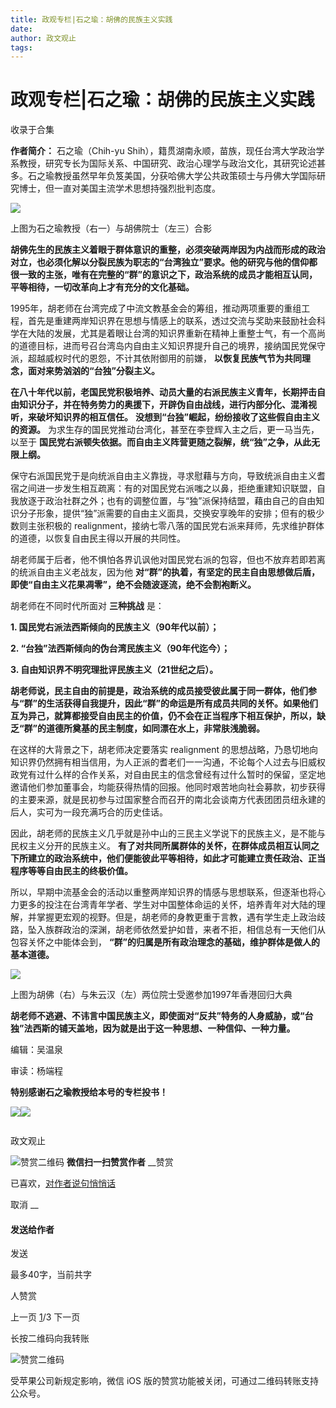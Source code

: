 ```yaml
---
title: 政观专栏|石之瑜：胡佛的民族主义实践
date: 
author: 政文观止
tags: 
---
```

# 政观专栏|石之瑜：胡佛的民族主义实践


收录于合集

**作者简介：** 石之瑜（Chih-yu
Shih），籍贯湖南永顺，苗族，现任台湾大学政治学系教授，研究专长为国际关系、中国研究、政治心理学与政治文化，其研究论述甚多。石之瑜教授虽然早年负笈美国，分获哈佛大学公共政策硕士与丹佛大学国际研究博士，但一直对美国主流学术思想持强烈批判态度。

![](/images/498/2.jpeg)

上图为石之瑜教授（右一）与胡佛院士（左三）合影

  

**胡佛先生的民族主义着眼于群体意识的重整，必须突破两岸因为内战而形成的政治对立，也必须化解以分裂民族为职志的“台湾独立”要求。他的研究与他的信仰都很一致的主张，唯有在完整的“群”的意识之下，政治系统的成员才能相互认同，平等相待，一切改革向上才有充分的文化基础。**

1995年，胡老师在台湾完成了中流文教基金会的筹组，推动两项重要的重组工程，首先是重建两岸知识界在思想与情感上的联系，透过交流与奖助来鼓励社会科学在大陆的发展，尤其是着眼让台湾的知识界重新在精神上重整士气，有一个高尚的道德目标，进而号召台湾岛内自由主义知识界提升自己的境界，接纳国民党保守派，超越威权时代的恩怨，不计其依附御用的前嫌，
**以恢复民族气节为共同理念，面对来势汹汹的“台独”分裂主义。**  

**在八十年代以前，老国民党积极培养、动员大量的右派民族主义青年，长期抨击自由知识分子，并在特务势力的奥援下，开辟伪自由战线，进行内部分化、混淆视听，来破坏知识界的相互信任。**
**没想到“台独”崛起，纷纷接收了这些假自由主义的资源。** 为求生存的国民党推动台湾化，甚至在李登辉入主之后，更一马当先，以至于
**国民党右派顿失依据。而自由主义阵营更随之裂解，统“独”之争，从此无限上纲。**

保守右派国民党于是向统派自由主义靠拢，寻求慰藉与方向，导致统派自由主义耆宿之间进一步发生相互疏离：有的对国民党右派嗤之以鼻，拒绝重建知识联盟，自我放逐于政治社群之外；也有的调整位置，与“独”派保持结盟，藉由自己的自由知识分子形象，提供“独”派需要的自由主义面具，交换安享晚年的安排；但有的极少数则主张积极的
realignment，接纳七零八落的国民党右派来拜师，先求维护群体的道德，以恢复自由民主得以开展的共同性。

胡老师属于后者，他不惧怕各界讥讽他对国民党右派的包容，但也不放弃若即若离的统派自由主义老战友，因为他
**对“群”的执着，有坚定的民主自由思想做后盾，即使“自由主义花果凋零”，绝不会随波逐流，绝不会割袍断义。**

胡老师在不同时代所面对 **三种挑战** 是：

 **1\. 国民党右派法西斯倾向的民族主义（90年代以前）；**

 **2\. “台独”法西斯倾向的伪台湾民族主义（90年代迄今）；**

 **3\. 自由知识界不明究理批评民族主义（21世纪之后）。**

**胡老师说，民主自由的前提是，政治系统的成员接受彼此属于同一群体，他们参与“群”的生活获得自我提升，因此“群”的命运是所有成员共同的关怀。如果他们互为异己，就算都接受自由民主的价值，仍不会在正当程序下相互保护，所以，缺乏“群”的道德所奠基的民主制度，如同漂在水上，非常肤浅脆弱。**

在这样的大背景之下，胡老师决定要落实 realignment
的思想战略，乃恳切地向知识界仍然拥有相当信用，为人正派的耆老们一一沟通，不论每个人过去与旧威权政党有过什么样的合作关系，对自由民主的信念曾经有过什么暂时的保留，坚定地邀请他们参加董事会，均能获得热情的回报。他同时艰苦地向社会募款，初步获得的主要来源，就是民初参与过国家整合而召开的南北会谈南方代表团团员纽永建的后人，实可为一段充满巧合的历史佳话。

因此，胡老师的民族主义几乎就是孙中山的三民主义学说下的民族主义，是不能与民权主义分开的民族主义。
**有了对共同所属群体的关怀，在群体成员相互认同之下所建立的政治系统中，他们便能彼此平等相待，如此才可能建立责任政治、正当程序等等自由民主的终极价值。**

所以，早期中流基金会的活动以重整两岸知识界的情感与思想联系，但逐渐也将心力更多的投注在台湾青年学者、学生对中国整体命运的关怀，培养青年对大陆的理解，并掌握更宏观的视野。但是，胡老师的身教更重于言教，遇有学生走上政治歧路，坠入族群政治的深渊，胡老师依然爱护如昔，来者不拒，相信总有一天他们从包容关怀之中能体会到，
**“群”的归属是所有政治理念的基础，维护群体是做人的基本道德。**

![](/images/498/3.png)

上图为胡佛（右）与朱云汉（左）两位院士受邀参加1997年香港回归大典

  

 **胡老师不逃避、不讳言中国民族主义，即使面对“反共”特务的人身威胁，或“台独”法西斯的铺天盖地，因为就是出于这一种思想、一种信仰、一种力量。**

  

  

编辑：吴温泉

审读：杨端程

  

 **特别感谢石之瑜教授给本号的专栏投书！**

![](/images/498/4.jpeg)![](/images/498/5.jpeg)

  

![]()

政文观止

![赞赏二维码]() **微信扫一扫赞赏作者** __赞赏

已喜欢，[对作者说句悄悄话](javascript:;)

取消 __

#### 发送给作者

发送

最多40字，当前共字

[](javascript:;) 人赞赏

上一页 [1](javascript:;)/3 下一页

长按二维码向我转账

![赞赏二维码]()

受苹果公司新规定影响，微信 iOS 版的赞赏功能被关闭，可通过二维码转账支持公众号。

